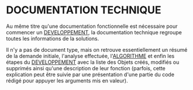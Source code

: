 # DOCUMENTATION TECHNIQUE

Au même titre qu'une documentation fonctionnelle est nécessaire pour commencer un [DEVELOPPEMENT](./04_DEVELOPPEMENT.md), la documentation technique regroupe toutes les informations de la solutions.

Il n'y a pas de document type, mais on retrouve essentiellement un résumé de la demande initiale, l'analyse effectuée, l'[ALGORITHME](./03_ALGORITHME.md) et enfin les étapes du [DEVELOPPEMENT](./04_DEVELOPPEMENT.md) avec la liste des Objets créés, modifiés ou supprimés ainsi qu'une description de leur fonction (parfois, cette explication peut être suivie par une présentation d'une partie du code rédigé pour appuyer les arguments mis en valeur).
